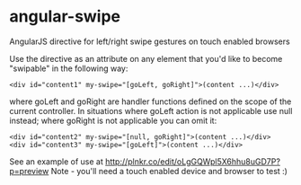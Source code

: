 # angular-swipe
AngularJS directive for left/right swipe gestures on touch enabled browsers

Use the directive as an attribute on any element that you'd like to become "swipable" in the following way:

```
<div id="content1" my-swipe="[goLeft, goRight]">(content ...)</div>
```

where goLeft and goRight are handler functions defined on the scope of the current controller. 
In situations where goLeft action is not applicable use null instead; where goRight is not applicable you can omit it:

```
<div id="content2" my-swipe="[null, goRight]">(content ...)</div>
<div id="content3" my-swipe="[goLeft]">(content ...)</div>
```

See an example of use at http://plnkr.co/edit/oLgGQWpl5X6hhu8uGD7P?p=preview
Note - you'll need a touch enabled device and browser to test :)
